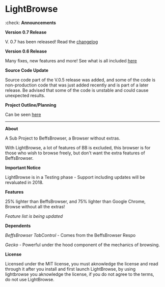 # LightBrowse 
:check:
**Announcements**

**Version 0.7 Release**

V. 0.7 has been released! Read the [changelog](https://github.com/jdc20181/LightBrowse/wiki/Version-0.7)








**Version 0.6 Release**

Many fixes, new features and more! See what is all included [here](https://github.com/jdc20181/LightBrowse/wiki/Version-0.6)

**Source Code Update**

Source code part of the V.0.5 release was added, and some of the code is non-production code that was just added recently and is part of a later release. Be advised that some of the code is unstable and could cause unexpected results. 




**Project Outline/Planning**

Can be seen [here](https://github.com/jdc20181/LightBrowse/wiki/Beta-Period-Releases---After-Beta-Releases)




___________________________________________________________________


**About**



A Sub Project to BeffsBrowser, a Browser without extras. 

With LightBrowse, a lot of features of BB is excluded, this browser is for those who wish to browse freely, but don't want the extra features of BeffsBrowser.

**Important Notice**

LightBrowse is in a Testing phase - Support including updates will be revaluated in 2018. 


**Features**

25% lighter than BeffsBrowser, and 75% lighter than Google Chrome, Browse without all the extras! 

*Feature list is being updated*



**Dependents**

*BeffsBrowser TabControl* - Comes from the BeffsBrowser Respo

*Gecko* - Powerful under the hood component of the mechanics of browsing.

**License**

Licensed under the MIT license, you must aknowledge the license and read through it after you install and first launch LightBrowse, by using lightbrowse you aknowledge the license, if you do not agree to the terms, do not use LightBrowse. 

